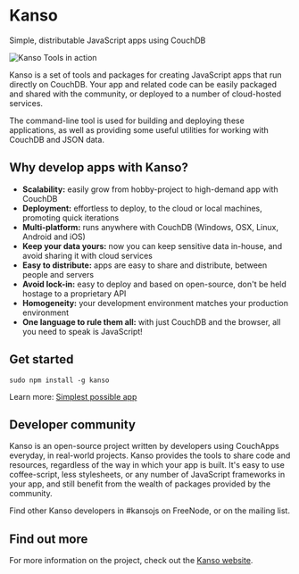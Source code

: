 # Kanso

Simple, distributable JavaScript apps using CouchDB

![Kanso Tools in action](http://kanso.app.medicmobile.org/static/img/banner.png)

Kanso is a set of tools and packages for creating JavaScript apps that run
directly on CouchDB. Your app and related code can be easily packaged and shared
with the community, or deployed to a number of cloud-hosted services.

The command-line tool is used for building and deploying these applications, as
well as providing some useful utilities for working with CouchDB and JSON data.


## Why develop apps with Kanso?

* __Scalability:__ easily grow from hobby-project to high-demand app with CouchDB
* __Deployment:__ effortless to deploy, to the cloud or local machines, promoting
  quick iterations
* __Multi-platform:__ runs anywhere with CouchDB (Windows, OSX, Linux, Android and
  iOS)
* __Keep your data yours:__ now you can keep sensitive data in-house, and avoid
  sharing it with cloud services
* __Easy to distribute:__ apps are easy to share and distribute, between people and
  servers
* __Avoid lock-in:__ easy to deploy and based on open-source, don't be held hostage
  to a proprietary API
* __Homogeneity:__ your development environment matches your production environment
* __One language to rule them all:__ with just CouchDB and the browser, all you
  need to speak is JavaScript!


## Get started

    sudo npm install -g kanso

Learn more: [Simplest possible app](http://kanso.app.medicmobile.org/docs/Simplest_possible_app)


## Developer community

Kanso is an open-source project written by developers using CouchApps everyday, in
real-world projects. Kanso provides the tools to share code and resources,
regardless of the way in which your app is built. It's easy to use coffee-script,
less stylesheets, or any number of JavaScript frameworks in your app, and still
benefit from the wealth of packages provided by the community.

Find other Kanso developers in #kansojs on FreeNode, or on the mailing list.


## Find out more

For more information on the project, check out the [Kanso website](http://kanso.app.medicmobile.org/).
